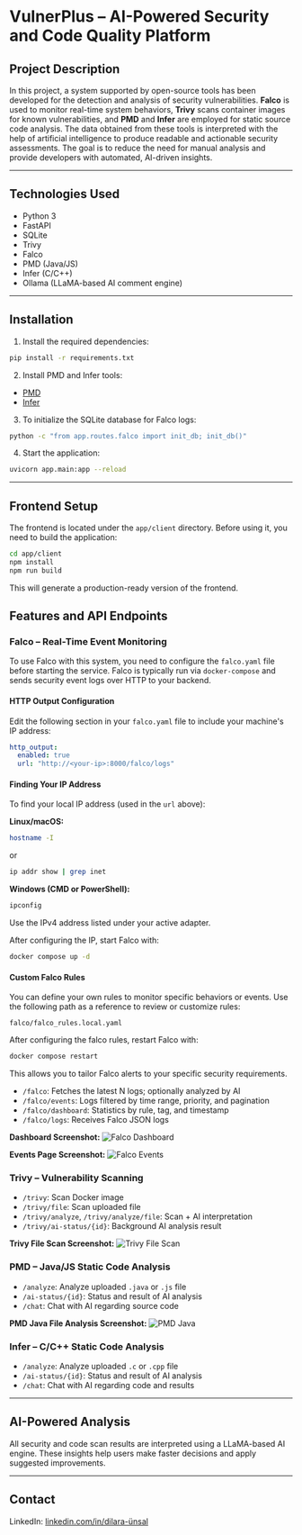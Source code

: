 # VulnerPlus – AI-Powered Security and Code Quality Platform

## Project Description

In this project, a system supported by open-source tools has been developed for the detection and analysis of security vulnerabilities. **Falco** is used to monitor real-time system behaviors, **Trivy** scans container images for known vulnerabilities, and **PMD** and **Infer** are employed for static source code analysis. The data obtained from these tools is interpreted with the help of artificial intelligence to produce readable and actionable security assessments. The goal is to reduce the need for manual analysis and provide developers with automated, AI-driven insights.

---

## Technologies Used

* Python 3
* FastAPI
* SQLite
* Trivy
* Falco
* PMD (Java/JS)
* Infer (C/C++)
* Ollama (LLaMA-based AI comment engine)

---

## Installation

1. Install the required dependencies:

```bash
pip install -r requirements.txt
```

2. Install PMD and Infer tools:

* [PMD](https://pmd.github.io)
* [Infer](https://github.com/facebook/infer/blob/main/INSTALL.md)

3. To initialize the SQLite database for Falco logs:

```bash
python -c "from app.routes.falco import init_db; init_db()"
```

4. Start the application:

```bash
uvicorn app.main:app --reload
```

---

## Frontend Setup

The frontend is located under the `app/client` directory. Before using it, you need to build the application:

```bash
cd app/client
npm install
npm run build
```

This will generate a production-ready version of the frontend.

## Features and API Endpoints

### Falco – Real-Time Event Monitoring

To use Falco with this system, you need to configure the `falco.yaml` file before starting the service. Falco is typically run via `docker-compose` and sends security event logs over HTTP to your backend.

#### HTTP Output Configuration

Edit the following section in your `falco.yaml` file to include your machine's IP address:

```yaml
http_output:
  enabled: true
  url: "http://<your-ip>:8000/falco/logs"
```

#### Finding Your IP Address

To find your local IP address (used in the `url` above):

**Linux/macOS:**

```bash
hostname -I
```

or

```bash
ip addr show | grep inet
```

**Windows (CMD or PowerShell):**

```bash
ipconfig
```

Use the IPv4 address listed under your active adapter.

After configuring the IP, start Falco with:

```bash
docker compose up -d
```

#### Custom Falco Rules

You can define your own rules to monitor specific behaviors or events. Use the following path as a reference to review or customize rules:

```
falco/falco_rules.local.yaml
```
After configuring the falco rules, restart Falco with:
```bash
docker compose restart 
```

This allows you to tailor Falco alerts to your specific security requirements.
* `/falco`: Fetches the latest N logs; optionally analyzed by AI
* `/falco/events`: Logs filtered by time range, priority, and pagination
* `/falco/dashboard`: Statistics by rule, tag, and timestamp
* `/falco/logs`: Receives Falco JSON logs

**Dashboard Screenshot:**
![Falco Dashboard](images/dashboard.png)

**Events Page Screenshot:**
![Falco Events](images/events.png)

### Trivy – Vulnerability Scanning

* `/trivy`: Scan Docker image
* `/trivy/file`: Scan uploaded file
* `/trivy/analyze`, `/trivy/analyze/file`: Scan + AI interpretation
* `/trivy/ai-status/{id}`: Background AI analysis result

**Trivy File Scan Screenshot:**
![Trivy File Scan](images/trivy.png)

### PMD – Java/JS Static Code Analysis

* `/analyze`: Analyze uploaded `.java` or `.js` file
* `/ai-status/{id}`: Status and result of AI analysis
* `/chat`: Chat with AI regarding source code

**PMD Java File Analysis Screenshot:**
![PMD Java](images/pmd.png)


### Infer – C/C++ Static Code Analysis

* `/analyze`: Analyze uploaded `.c` or `.cpp` file
* `/ai-status/{id}`: Status and result of AI analysis
* `/chat`: Chat with AI regarding code and results

---

## AI-Powered Analysis

All security and code scan results are interpreted using a LLaMA-based AI engine. These insights help users make faster decisions and apply suggested improvements.

---

## Contact

LinkedIn: [linkedin.com/in/dilara-ünsal](https://linkedin.com/in/dilara-ünsal)
